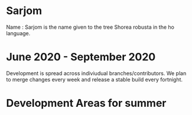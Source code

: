 # Sarjom

Name : Sarjom is the name given to the tree Shorea robusta in the ho language.

# June 2020 - September 2020
Development is spread across indiviudual branches/contributors. We plan to merge changes every week and release a stable build every fortnight.

# Development Areas for summer


